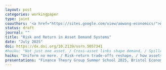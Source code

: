 ```yaml
---
layout: post
categories: workingpaper
type: joint
coauthors: '<a href="https://sites.google.com/view/aowang-economics/">Ao Wang</a>'
status: draft
journal: ""
title: "Risk and Return in Asset Demand Systems"
date: "July 2025"
doi: https://dx.doi.org/10.2139/ssrn.5057341
#haiku: "Not just one asset. / Cross-asset links shape demand. / Spillovers emerge."
haiku: "Uniform no more. / Risk-return trade-offs reshape, / how assets relate."
presentations: "Finance Theory Group Summer School 2025, Bristol Econometrics Study Group Conference 2025, EARIE 2025"
---
```

